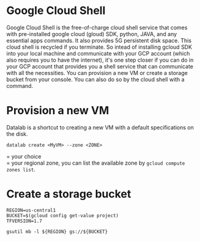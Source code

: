 # Google Cloud Shell

Google Cloud Shell is the free-of-charge cloud shell service that comes with pre-installed google cloud (gloud) SDK, python, JAVA, and any essential apps commands. It also provides 5G persistent disk space. This cloud shell is recycled if you terminate. So intead of installing gcloud SDK into your local machine and communicate with your GCP account (which also requires you to have the internet), it's one step closer if you can do in your GCP account that provides you a shell service that can communicate with all the necessities. You can provision a new VM or create a storage bucket from your console. You can also do so by the cloud shell with a command. 

# Provision a new VM

Datalab is a shortcut to creating a new VM with a default specifications on the disk. 

```
datalab create <MyVM> --zone <ZONE>
```
<MyVM> = your choice  
<ZONE> = your regional zone, you can list the available zone by `gcloud compute zones list`. 


# Create a storage bucket

```
REGION=us-central1
BUCKET=$(gcloud config get-value project)
TFVERSION=1.7

gsutil mb -l ${REGION} gs://${BUCKET}
```
